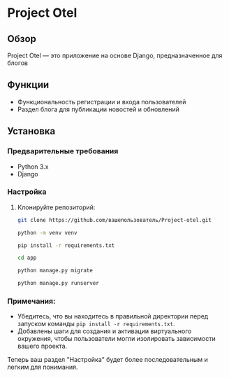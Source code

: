 # Project Otel

## Обзор
Project Otel — это приложение на основе Django, предназначенное для блогов
## Функции
- Функциональность регистрации и входа пользователей
- Раздел блога для публикации новостей и обновлений

## Установка

### Предварительные требования
- Python 3.x
- Django

### Настройка
1. Клонируйте репозиторий:
   ```bash
   git clone https://github.com/вашепользователь/Project-otel.git

   python -m venv venv

   pip install -r requirements.txt

   cd app

   python manage.py migrate

   python manage.py runserver

### Примечания:
- Убедитесь, что вы находитесь в правильной директории перед запуском команды `pip install -r requirements.txt`.
- Добавлены шаги для создания и активации виртуального окружения, чтобы пользователи могли изолировать зависимости вашего проекта.

Теперь ваш раздел "Настройка" будет более последовательным и легким для понимания.
